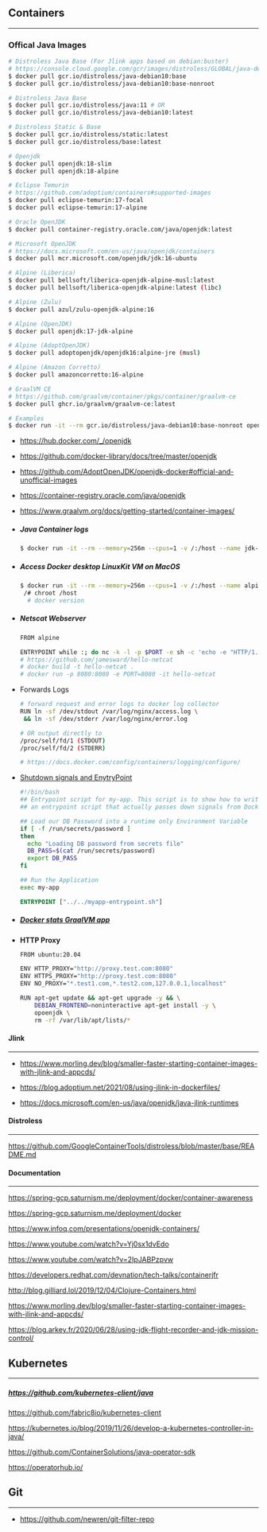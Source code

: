 ## Containers

------

### Offical Java Images

```bash
# Distroless Java Base (For Jlink apps based on debian:buster)
# https://console.cloud.google.com/gcr/images/distroless/GLOBAL/java-debian10
$ docker pull gcr.io/distroless/java-debian10:base
$ docker pull gcr.io/distroless/java-debian10:base-nonroot

# Distroless Java Base
$ docker pull gcr.io/distroless/java:11 # OR
$ docker pull gcr.io/distroless/java-debian10:latest

# Distroless Static & Base
$ docker pull gcr.io/distroless/static:latest
$ docker pull gcr.io/distroless/base:latest

# Openjdk
$ docker pull openjdk:18-slim
$ docker pull openjdk:18-alpine

# Eclipse Temurin
# https://github.com/adoptium/containers#supported-images
$ docker pull eclipse-temurin:17-focal
$ docker pull eclipse-temurin:17-alpine

# Oracle OpenJDK
$ docker pull container-registry.oracle.com/java/openjdk:latest

# Microsoft OpenJDK
# https://docs.microsoft.com/en-us/java/openjdk/containers
$ docker pull mcr.microsoft.com/openjdk/jdk:16-ubuntu

# Alpine (Liberica)
$ docker pull bellsoft/liberica-openjdk-alpine-musl:latest
$ docker pull bellsoft/liberica-openjdk-alpine:latest (libc)

# Alpine (Zulu)
$ docker pull azul/zulu-openjdk-alpine:16

# Alpine (OpenJDK)
$ docker pull openjdk:17-jdk-alpine

# Alpine (AdoptOpenJDK)
$ docker pull adoptopenjdk/openjdk16:alpine-jre (musl)

# Alpine (Amazon Corretto)
$ docker pull amazoncorretto:16-alpine

# GraalVM CE
# https://github.com/graalvm/container/pkgs/container/graalvm-ce
$ docker pull ghcr.io/graalvm/graalvm-ce:latest

# Examples
$ docker run -it --rm gcr.io/distroless/java-debian10:base-nonroot openssl s_client --connect google.com:443
```

  - https://hub.docker.com/_/openjdk
  - https://github.com/docker-library/docs/tree/master/openjdk
  - https://github.com/AdoptOpenJDK/openjdk-docker#official-and-unofficial-images
  - https://container-registry.oracle.com/java/openjdk
  - https://www.graalvm.org/docs/getting-started/container-images/


- ##### Java Container logs

  ```bash
  $ docker run -it --rm --memory=256m --cpus=1 -v /:/host --name jdk-18 openjdk:18-jdk-slim java -Xlog:os=trace,os+container=trace -version
  ```


- ##### Access Docker desktop LinuxKit VM on MacOS

  ```bash
  $ docker run -it --rm --memory=256m --cpus=1 -v /:/host --name alpine alpine
   /# chroot /host
    # docker version
  ```


- ##### Netscat Webserver

  ```bash
  FROM alpine
  
  ENTRYPOINT while :; do nc -k -l -p $PORT -e sh -c 'echo -e "HTTP/1.1 200 OK\n\n hello, world"'; done
  # https://github.com/jamesward/hello-netcat
  # docker build -t hello-netcat .
  # docker run -p 8080:8080 -e PORT=8080 -it hello-netcat
  ```


- Forwards Logs

  ```bash
  # forward request and error logs to docker log collector
  RUN ln -sf /dev/stdout /var/log/nginx/access.log \
   && ln -sf /dev/stderr /var/log/nginx/error.log
  
  # OR output directly to
  /proc/self/fd/1 (STDOUT)
  /proc/self/fd/2 (STDERR)
  
  # https://docs.docker.com/config/containers/logging/configure/
  ```


- [Shutdown signals and EnytryPoint](https://medium.com/@madflojo/shutdown-signals-with-docker-entry-point-scripts-5e560f4e2d45)

  ```bash
  #!/bin/bash
  ## Entrypoint script for my-app. This script is to show how to write
  ## an entrypoint script that actually passes down signals from Docker.
  
  ## Load our DB Password into a runtime only Environment Variable
  if [ -f /run/secrets/password ]
  then
    echo "Loading DB password from secrets file"
    DB_PASS=$(cat /run/secrets/password)
    export DB_PASS
  fi
  
  ## Run the Application
  exec my-app
  ```

  ```dockerfile
  ENTRYPOINT ["../../myapp-entrypoint.sh"]
  ```


- ##### [Docker stats GraalVM app](https://github.com/vasilmkd/docker-stats-monitor/blob/master/Dockerfile)



- **HTTP Proxy**

  ```bash
  FROM ubuntu:20.04
  
  ENV HTTP_PROXY="http://proxy.test.com:8080"
  ENV HTTPS_PROXY="http://proxy.test.com:8080"
  ENV NO_PROXY="*.test1.com,*.test2.com,127.0.0.1,localhost"
  
  RUN apt-get update && apt-get upgrade -y && \
      DEBIAN_FRONTEND=noninteractive apt-get install -y \
      opoenjdk \
      rm -rf /var/lib/apt/lists/*
  ```



#### Jlink

------

* https://www.morling.dev/blog/smaller-faster-starting-container-images-with-jlink-and-appcds/

* https://blog.adoptium.net/2021/08/using-jlink-in-dockerfiles/

* https://docs.microsoft.com/en-us/java/openjdk/java-jlink-runtimes



#### Distroless

------

https://github.com/GoogleContainerTools/distroless/blob/master/base/README.md

#### Documentation

------

https://spring-gcp.saturnism.me/deployment/docker/container-awareness

https://spring-gcp.saturnism.me/deployment/docker

https://www.infoq.com/presentations/openjdk-containers/

https://www.youtube.com/watch?v=Yj0sx1dvEdo

https://www.youtube.com/watch?v=2IpJABPzpvw

https://developers.redhat.com/devnation/tech-talks/containerjfr

http://blog.gilliard.lol/2019/12/04/Clojure-Containers.html

https://www.morling.dev/blog/smaller-faster-starting-container-images-with-jlink-and-appcds/

https://blog.arkey.fr/2020/06/28/using-jdk-flight-recorder-and-jdk-mission-control/

## Kubernetes

------

##### https://github.com/kubernetes-client/java

https://github.com/fabric8io/kubernetes-client

https://kubernetes.io/blog/2019/11/26/develop-a-kubernetes-controller-in-java/

https://github.com/ContainerSolutions/java-operator-sdk

https://operatorhub.io/

## Git

------

* https://github.com/newren/git-filter-repo
